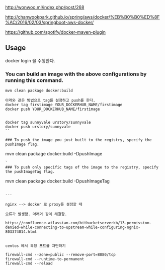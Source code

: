 http://wonwoo.ml/index.php/post/268

http://chanwookpark.github.io/spring/aws/docker/%EB%B0%B0%ED%8F%AC/2016/02/03/springboot-aws-docker/

https://github.com/spotify/docker-maven-plugin

## Usage

docker login 을 수행한다.

### You can build an image with the above configurations by running this command.

```
mvn clean package docker:build

아래와 같은 방법으로 tag를 설정하고 push를 한다.
docker tag firstimage YOUR_DOCKERHUB_NAME/firstimage
docker push YOUR_DOCKERHUB_NAME/firstimage


docker tag sunnyvale urstory/sunnyvale
docker push urstory/sunnyvale
``

### To push the image you just built to the registry, specify the pushImage flag.

```
mvn clean package docker:build -DpushImage
```
`
### To push only specific tags of the image to the registry, specify the pushImageTag flag.

```
mvn clean package docker:build -DpushImageTag
```

---

nginx --> docker 로 proxy를 설정할 때

오류가 발생함. 아래와 같이 해결함. 

https://confluence.atlassian.com/bitbucketserverkb/13-permission-denied-while-connecting-to-upstream-while-configuring-ngnix-803374014.html


centos 에서 특정 포트를 차단하기

firewall-cmd --zone=public --remove-port=8080/tcp
firewall-cmd --runtime-to-permanent 
firewall-cmd --reload 